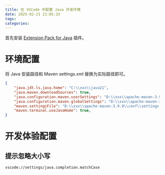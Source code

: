 ```yaml
---
title: 在 VSCode 中配置 Java 开发环境
date: 2025-02-21 21:05:33
tags:
categories:
---
```


首先安装 [Extension Pack for Java](https://marketplace.visualstudio.com/items?itemName=vscjava.vscode-java-pack) 插件。

<!--more-->

# 环境配置

将 Java 安装路径和 Maven settings.xml 替换为实际路径即可。

```json
{
    "java.jdt.ls.java.home": "C:\\xxx\\java21",
    "java.maven.downloadSources": true,
    "java.configuration.maven.userSettings": "D:\\xxx\\apache-maven-3.9.9\\conf\\settings.xml",
    "java.configuration.maven.globalSettings": "D:\\xxx\\apache-maven-3.9.9\\conf\\settings.xml",
    "maven.settingsFile": "D:\\xxx\\apache-maven-3.9.9\\conf\\settings.xml",
    "maven.terminal.useJavaHome": true,
}
```

# 开发体验配置

## 提示忽略大小写

```
vscode://settings/java.completion.matchCase
```
